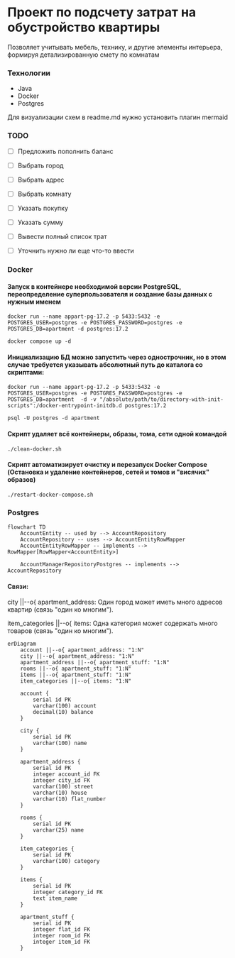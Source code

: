 # Проект по подсчету затрат на обустройство квартиры
Позволяет учитывать мебель, технику, и другие элементы интерьера, формируя детализированную смету по комнатам

### Технологии
- Java
- Docker
- Postgres

Для визуализации схем в readme.md нужно установить плагин mermaid

### TODO
 -[ ] Предложить пополнить баланс
 -[ ] Выбрать город
 -[ ] Выбрать адрес
 -[ ] Выбрать комнату
 -[ ] Указать покупку
 -[ ] Указать сумму
 -[ ] Вывести полный список трат
 -[ ] Уточнить нужно ли еще что-то ввести


### Docker
#### Запуск в контейнере необходимой версии PostgreSQL, переопределение суперпользователя и создание базы данных с нужным именем

```
docker run --name appart-pg-17.2 -p 5433:5432 -e POSTGRES_USER=postgres -e POSTGRES_PASSWORD=postgres -e POSTGRES_DB=apartment -d postgres:17.2
```

```
docker compose up -d
```

#### Инициализацию БД можно запустить через однострочник, но в этом случае требуется указывать абсолютный путь до каталога со скриптами:
```
docker run --name appart-pg-17.2 -p 5433:5432 -e POSTGRES_USER=postgres -e POSTGRES_PASSWORD=postgres -e POSTGRES_DB=apartment  -d -v "/absolute/path/to/directory-with-init-scripts":/docker-entrypoint-initdb.d postgres:17.2
```

```
psql -U postgres -d apartment
```

#### Скрипт удаляет всё контейнеры, образы, тома, сети одной командой
```
./clean-docker.sh
```

#### Скрипт автоматизирует очистку и перезапуск Docker Compose (Остановка и удаление контейнеров, сетей и томов и "висячих" образов)
```
./restart-docker-compose.sh
```

### Postgres

```mermaid
flowchart TD
    AccountEntity -- used by --> AccountRepository
    AccountRepository -- uses --> AccountEntityRowMapper
    AccountEntityRowMapper -- implements --> RowMapper[RowMapper<AccountEntity>]

    AccountManagerRepositoryPostgres -- implements --> AccountRepository
```

#### Связи:

city ||--o{ apartment_address: Один город может иметь много адресов квартир (связь "один ко многим").

item_categories ||--o{ items: Одна категория может содержать много товаров (связь "один ко многим").

```mermaid
erDiagram
    account ||--o{ apartment_address: "1:N"
    city ||--o{ apartment_address: "1:N"
    apartment_address ||--o{ apartment_stuff: "1:N"
    rooms ||--o{ apartment_stuff: "1:N"
    items ||--o{ apartment_stuff: "1:N"
    item_categories ||--o{ items: "1:N"

    account {
        serial id PK
        varchar(100) account
        decimal(10) balance
    }

    city {
        serial id PK
        varchar(100) name
    }

    apartment_address {
        serial id PK
        integer account_id FK
        integer city_id FK
        varchar(100) street
        varchar(10) house
        varchar(10) flat_number
    }

    rooms {
        serial id PK
        varchar(25) name
    }

    item_categories {
        serial id PK
        varchar(100) category
    }

    items {
        serial id PK
        integer category_id FK
        text item_name
    }

    apartment_stuff {
        serial id PK
        integer flat_id FK
        integer room_id FK
        integer item_id FK
    }
```